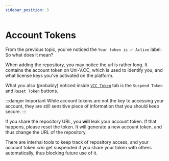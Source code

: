 ```yaml
---
sidebar_position: 3
---
```


# Account Tokens

From the previous topic, you've noticed the `Your token is ✅ Active` label. So what does it mean?

When adding the repository, you may notice the url is rather long. It contains the account token on Uni-V.CC, which is used to identify you, and what license keys you've activated on the platform.

What you also (probably) noticed inside [`VCC Token`](https://uni-v.cc/dash/tabs/tokens) tab is the `Suspend Token` and `Reset Token` buttons.

:::danger Important
While account tokens are not the key to accessing your account, they are still sensitive piece of information that you should keep secure.
:::

If you share the repository URL, you **will** leak your account token. If that happens, please reset the token. It will generate a new account token, and thus change the URL of the repository.

There are internal tools to keep track of repository access, and your account token *can* get suspended if you share your token with others automatically, thus blocking future use of it.